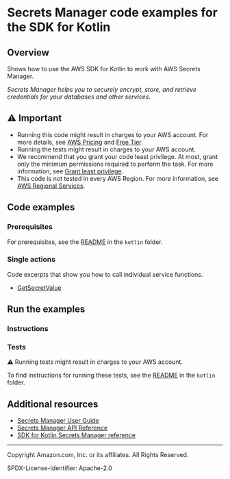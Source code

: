 # Secrets Manager code examples for the SDK for Kotlin

## Overview

Shows how to use the AWS SDK for Kotlin to work with AWS Secrets Manager.

<!--custom.overview.start-->
<!--custom.overview.end-->

_Secrets Manager helps you to securely encrypt, store, and retrieve credentials for your databases and other services._

## ⚠ Important

* Running this code might result in charges to your AWS account. For more details, see [AWS Pricing](https://aws.amazon.com/pricing/) and [Free Tier](https://aws.amazon.com/free/).
* Running the tests might result in charges to your AWS account.
* We recommend that you grant your code least privilege. At most, grant only the minimum permissions required to perform the task. For more information, see [Grant least privilege](https://docs.aws.amazon.com/IAM/latest/UserGuide/best-practices.html#grant-least-privilege).
* This code is not tested in every AWS Region. For more information, see [AWS Regional Services](https://aws.amazon.com/about-aws/global-infrastructure/regional-product-services).

<!--custom.important.start-->
<!--custom.important.end-->

## Code examples

### Prerequisites

For prerequisites, see the [README](../../README.md#Prerequisites) in the `kotlin` folder.


<!--custom.prerequisites.start-->
<!--custom.prerequisites.end-->

### Single actions

Code excerpts that show you how to call individual service functions.

- [GetSecretValue](src/main/kotlin/com/kotlin/secrets/GetSecretValue.kt#L37)


<!--custom.examples.start-->
<!--custom.examples.end-->

## Run the examples

### Instructions


<!--custom.instructions.start-->
<!--custom.instructions.end-->



### Tests

⚠ Running tests might result in charges to your AWS account.


To find instructions for running these tests, see the [README](../../README.md#Tests)
in the `kotlin` folder.



<!--custom.tests.start-->
<!--custom.tests.end-->

## Additional resources

- [Secrets Manager User Guide](https://docs.aws.amazon.com/secretsmanager/latest/userguide/intro.html)
- [Secrets Manager API Reference](https://docs.aws.amazon.com/secretsmanager/latest/apireference/Welcome.html)
- [SDK for Kotlin Secrets Manager reference](https://sdk.amazonaws.com/kotlin/api/latest/secrets-manager/index.html)

<!--custom.resources.start-->
<!--custom.resources.end-->

---

Copyright Amazon.com, Inc. or its affiliates. All Rights Reserved.

SPDX-License-Identifier: Apache-2.0